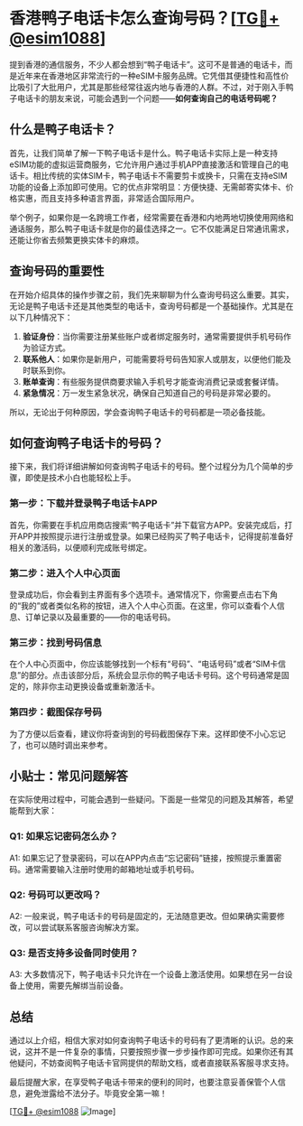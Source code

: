 # 香港鸭子电话卡怎么查询号码？[[TG💪+ @esim1088](https://t.me/s/esim1088)]

提到香港的通信服务，不少人都会想到“鸭子电话卡”。这可不是普通的电话卡，而是近年来在香港地区非常流行的一种eSIM卡服务品牌。它凭借其便捷性和高性价比吸引了大批用户，尤其是那些经常往返内地与香港的人群。不过，对于刚入手鸭子电话卡的朋友来说，可能会遇到一个问题——**如何查询自己的电话号码呢？**

## 什么是鸭子电话卡？

首先，让我们简单了解一下鸭子电话卡是什么。鸭子电话卡实际上是一种支持eSIM功能的虚拟运营商服务，它允许用户通过手机APP直接激活和管理自己的电话卡。相比传统的实体SIM卡，鸭子电话卡不需要剪卡或换卡，只需在支持eSIM功能的设备上添加即可使用。它的优点非常明显：方便快捷、无需邮寄实体卡、价格实惠，而且支持多种语言界面，非常适合国际用户。

举个例子，如果你是一名跨境工作者，经常需要在香港和内地两地切换使用网络和通话服务，那么鸭子电话卡就是你的最佳选择之一。它不仅能满足日常通讯需求，还能让你省去频繁更换实体卡的麻烦。

## 查询号码的重要性

在开始介绍具体的操作步骤之前，我们先来聊聊为什么查询号码这么重要。其实，无论是鸭子电话卡还是其他类型的电话卡，查询号码都是一个基础操作。尤其是在以下几种情况下：

1. **验证身份**：当你需要注册某些账户或者绑定服务时，通常需要提供手机号码作为验证方式。
2. **联系他人**：如果你是新用户，可能需要将号码告知家人或朋友，以便他们能及时联系到你。
3. **账单查询**：有些服务提供商要求输入手机号才能查询消费记录或套餐详情。
4. **紧急情况**：万一发生紧急状况，确保自己知道自己的号码是非常必要的。

所以，无论出于何种原因，学会查询鸭子电话卡的号码都是一项必备技能。

## 如何查询鸭子电话卡的号码？

接下来，我们将详细讲解如何查询鸭子电话卡的号码。整个过程分为几个简单的步骤，即使是技术小白也能轻松上手。

### 第一步：下载并登录鸭子电话卡APP

首先，你需要在手机应用商店搜索“鸭子电话卡”并下载官方APP。安装完成后，打开APP并按照提示进行注册或登录。如果已经购买了鸭子电话卡，记得提前准备好相关的激活码，以便顺利完成账号绑定。

### 第二步：进入个人中心页面

登录成功后，你会看到主界面有多个选项卡。通常情况下，你需要点击右下角的“我的”或者类似名称的按钮，进入个人中心页面。在这里，你可以查看个人信息、订单记录以及最重要的——你的电话号码。

### 第三步：找到号码信息

在个人中心页面中，你应该能够找到一个标有“号码”、“电话号码”或者“SIM卡信息”的部分。点击该部分后，系统会显示你的鸭子电话卡号码。这个号码通常是固定的，除非你主动更换设备或重新激活卡。

### 第四步：截图保存号码

为了方便以后查看，建议你将查询到的号码截图保存下来。这样即使不小心忘记了，也可以随时调出来参考。

## 小贴士：常见问题解答

在实际使用过程中，可能会遇到一些疑问。下面是一些常见的问题及其解答，希望能帮到大家：

### Q1: 如果忘记密码怎么办？
A1: 如果忘记了登录密码，可以在APP内点击“忘记密码”链接，按照提示重置密码。通常需要输入注册时使用的邮箱地址或手机号码。

### Q2: 号码可以更改吗？
A2: 一般来说，鸭子电话卡的号码是固定的，无法随意更改。但如果确实需要修改，可以尝试联系客服咨询解决方案。

### Q3: 是否支持多设备同时使用？
A3: 大多数情况下，鸭子电话卡只允许在一个设备上激活使用。如果想在另一台设备上使用，需要先解绑当前设备。

## 总结

通过以上介绍，相信大家对如何查询鸭子电话卡的号码有了更清晰的认识。总的来说，这并不是一件复杂的事情，只要按照步骤一步步操作即可完成。如果你还有其他疑问，不妨查阅鸭子电话卡官网提供的帮助文档，或者直接联系客服寻求支持。

最后提醒大家，在享受鸭子电话卡带来的便利的同时，也要注意妥善保管个人信息，避免泄露给不法分子。毕竟安全第一嘛！

[[TG💪+ @esim1088](https://t.me/s/esim1088) ![Image](https://i.postimg.cc/4NQfJmqS/Snipaste-2025-05-13-00-14-12.png)]